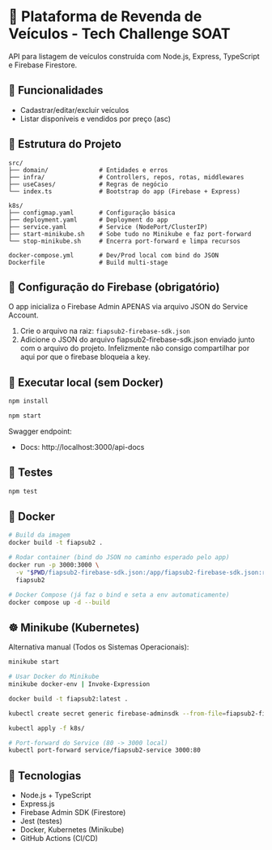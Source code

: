 # 🚗 Plataforma de Revenda de Veículos - Tech Challenge SOAT

API para listagem de veículos construída com Node.js, Express, TypeScript e Firebase Firestore.

## 📌 Funcionalidades

- Cadastrar/editar/excluir veículos
- Listar disponíveis e vendidos por preço (asc)

## 📁 Estrutura do Projeto

```
src/
├── domain/              # Entidades e erros
├── infra/               # Controllers, repos, rotas, middlewares
├── useCases/            # Regras de negócio
└── index.ts             # Bootstrap do app (Firebase + Express)

k8s/
├── configmap.yaml       # Configuração básica
├── deployment.yaml      # Deployment do app
├── service.yaml         # Service (NodePort/ClusterIP)
├── start-minikube.sh    # Sobe tudo no Minikube e faz port-forward
└── stop-minikube.sh     # Encerra port-forward e limpa recursos

docker-compose.yml       # Dev/Prod local com bind do JSON
Dockerfile               # Build multi-stage
```

## 🔑 Configuração do Firebase (obrigatório)

O app inicializa o Firebase Admin APENAS via arquivo JSON do Service Account.

1. Crie o arquivo na raiz: `fiapsub2-firebase-sdk.json`
2. Adicione o JSON do arquivo fiapsub2-firebase-sdk.json enviado junto com o arquivo do projeto. Infelizmente não consigo compartilhar por aqui por que o firebase bloqueia a key.

## 🚀 Executar local (sem Docker)

```bash
npm install

npm start
```

Swagger endpoint:

- Docs: http://localhost:3000/api-docs

## 🧪 Testes

```bash
npm test
```

## 🐳 Docker

```bash
# Build da imagem
docker build -t fiapsub2 .

# Rodar container (bind do JSON no caminho esperado pelo app)
docker run -p 3000:3000 \
  -v "$PWD/fiapsub2-firebase-sdk.json:/app/fiapsub2-firebase-sdk.json:ro" \
  fiapsub2

# Docker Compose (já faz o bind e seta a env automaticamente)
docker compose up -d --build
```

## ☸️ Minikube (Kubernetes)

Alternativa manual (Todos os Sistemas Operacionais):

```bash
minikube start

# Usar Docker do Minikube
minikube docker-env | Invoke-Expression

docker build -t fiapsub2:latest .

kubectl create secret generic firebase-adminsdk --from-file=fiapsub2-firebase-sdk.json=./fiapsub2-firebase-sdk.json

kubectl apply -f k8s/

# Port-forward do Service (80 -> 3000 local)
kubectl port-forward service/fiapsub2-service 3000:80
```

## 🔧 Tecnologias

- Node.js + TypeScript
- Express.js
- Firebase Admin SDK (Firestore)
- Jest (testes)
- Docker, Kubernetes (Minikube)
- GitHub Actions (CI/CD)
